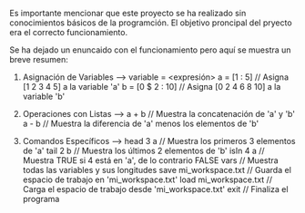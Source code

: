 Es importante mencionar que este proyecto se ha realizado sin conocimientos básicos de la programción.
El objetivo proncipal del pryecto era el correcto funcionamiento.

Se ha dejado un enuncaido con el funcionamiento pero aquí se muestra un breve resumen:

1. Asignación de Variables  -->   variable = <expresión>
                                  a = [1 : 5] // Asigna [1 2 3 4 5] a la variable 'a'
                                  b = [0 $ 2 : 10] // Asigna [0 2 4 6 8 10] a la variable 'b' 

2. Operaciones con Listas  -->   a + b // Muestra la concatenación de 'a' y 'b'
                                 a - b // Muestra la diferencia de 'a' menos los elementos de 'b'

3. Comandos Específicos    -->   head 3 a // Muestra los primeros 3 elementos de 'a'
                                 tail 2 b // Muestra los últimos 2 elementos de 'b'
                                 isIn 4 a // Muestra TRUE si 4 está en 'a', de lo contrario FALSE
                                 vars // Muestra todas las variables y sus longitudes
                                 save mi_workspace.txt // Guarda el espacio de trabajo en 'mi_workspace.txt'
                                 load mi_workspace.txt // Carga el espacio de trabajo desde 'mi_workspace.txt'
                                 exit // Finaliza el programa

